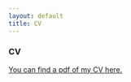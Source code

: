 ```yaml
---
layout: default
title: CV
---
```


<div class="post">
	<h3 class="pageTitle">CV</h3>
	<p> <a href="https://nph.onlinelibrary.wiley.com/doi/full/10.1111/nph.15094">You can find a pdf of my CV here.</a></p>
